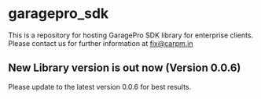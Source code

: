 # garagepro_sdk
This is a repository for hosting GaragePro SDK library for enterprise clients. Please contact us for further information at fix@carpm.in

## New Library version is out now (Version 0.0.6)
Please update to the latest version 0.0.6 for best results.

